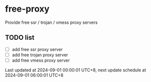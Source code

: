 
# free-proxy
Provide free ssr / trojan / vmess proxy servers


## TODO list
- [ ] add free ssr proxy server
- [ ] add free trojan proxy server
- [ ] add free vmess proxy server

Last updated at 2024-09-01 00:00:01 UTC+8, next update schedule at 2024-09-01 06:00:01 UTC+8


